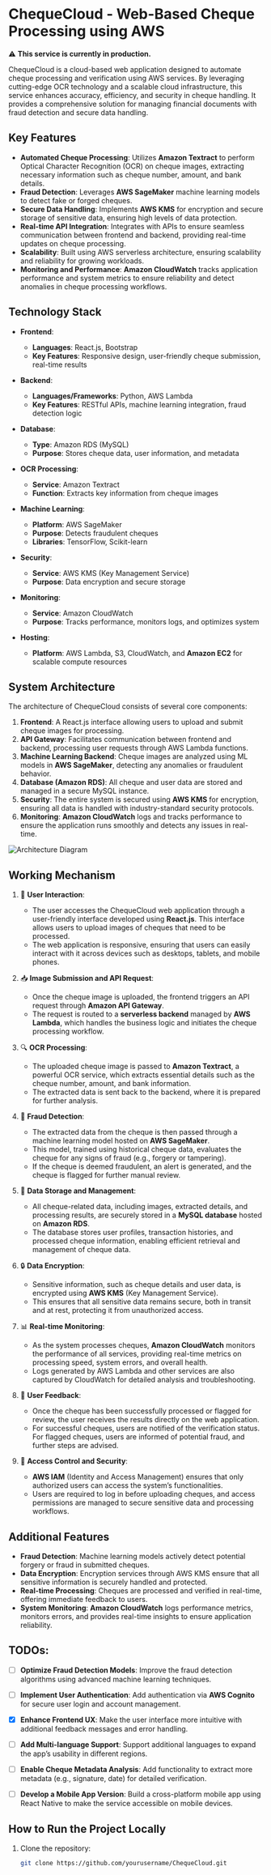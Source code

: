 # ChequeCloud - Web-Based Cheque Processing using AWS

:warning: **This service is currently in production.**

ChequeCloud is a cloud-based web application designed to automate cheque processing and verification using AWS services. By leveraging cutting-edge OCR technology and a scalable cloud infrastructure, this service enhances accuracy, efficiency, and security in cheque handling. It provides a comprehensive solution for managing financial documents with fraud detection and secure data handling.

## Key Features

- **Automated Cheque Processing**: Utilizes **Amazon Textract** to perform Optical Character Recognition (OCR) on cheque images, extracting necessary information such as cheque number, amount, and bank details.
- **Fraud Detection**: Leverages **AWS SageMaker** machine learning models to detect fake or forged cheques.
- **Secure Data Handling**: Implements **AWS KMS** for encryption and secure storage of sensitive data, ensuring high levels of data protection.
- **Real-time API Integration**: Integrates with APIs to ensure seamless communication between frontend and backend, providing real-time updates on cheque processing.
- **Scalability**: Built using AWS serverless architecture, ensuring scalability and reliability for growing workloads.
- **Monitoring and Performance**: **Amazon CloudWatch** tracks application performance and system metrics to ensure reliability and detect anomalies in cheque processing workflows.

## Technology Stack

- **Frontend**:
  - **Languages**: React.js, Bootstrap
  - **Key Features**: Responsive design, user-friendly cheque submission, real-time results

- **Backend**:
  - **Languages/Frameworks**: Python, AWS Lambda
  - **Key Features**: RESTful APIs, machine learning integration, fraud detection logic

- **Database**:
  - **Type**: Amazon RDS (MySQL)
  - **Purpose**: Stores cheque data, user information, and metadata

- **OCR Processing**:
  - **Service**: Amazon Textract
  - **Function**: Extracts key information from cheque images

- **Machine Learning**:
  - **Platform**: AWS SageMaker
  - **Purpose**: Detects fraudulent cheques
  - **Libraries**: TensorFlow, Scikit-learn

- **Security**:
  - **Service**: AWS KMS (Key Management Service)
  - **Purpose**: Data encryption and secure storage

- **Monitoring**:
  - **Service**: Amazon CloudWatch
  - **Purpose**: Tracks performance, monitors logs, and optimizes system

- **Hosting**:
  - **Platform**: AWS Lambda, S3, CloudWatch, and **Amazon EC2** for scalable compute resources

## System Architecture

The architecture of ChequeCloud consists of several core components:
1. **Frontend**: A React.js interface allowing users to upload and submit cheque images for processing.
2. **API Gateway**: Facilitates communication between frontend and backend, processing user requests through AWS Lambda functions.
3. **Machine Learning Backend**: Cheque images are analyzed using ML models in **AWS SageMaker**, detecting any anomalies or fraudulent behavior.
4. **Database (Amazon RDS)**: All cheque and user data are stored and managed in a secure MySQL instance.
5. **Security**: The entire system is secured using **AWS KMS** for encryption, ensuring all data is handled with industry-standard security protocols.
6. **Monitoring**: **Amazon CloudWatch** logs and tracks performance to ensure the application runs smoothly and detects any issues in real-time.

![Architecture Diagram](aws_arch.jpg)

## Working Mechanism

1. :bust_in_silhouette: **User Interaction**:
   - The user accesses the ChequeCloud web application through a user-friendly interface developed using **React.js**. This interface allows users to upload images of cheques that need to be processed.
   - The web application is responsive, ensuring that users can easily interact with it across devices such as desktops, tablets, and mobile phones.

2. :inbox_tray: **Image Submission and API Request**:
   - Once the cheque image is uploaded, the frontend triggers an API request through **Amazon API Gateway**.
   - The request is routed to a **serverless backend** managed by **AWS Lambda**, which handles the business logic and initiates the cheque processing workflow.

3. :mag: **OCR Processing**:
   - The uploaded cheque image is passed to **Amazon Textract**, a powerful OCR service, which extracts essential details such as the cheque number, amount, and bank information.
   - The extracted data is sent back to the backend, where it is prepared for further analysis.

4. :closed_lock_with_key: **Fraud Detection**:
   - The extracted data from the cheque is then passed through a machine learning model hosted on **AWS SageMaker**.
   - This model, trained using historical cheque data, evaluates the cheque for any signs of fraud (e.g., forgery or tampering).
   - If the cheque is deemed fraudulent, an alert is generated, and the cheque is flagged for further manual review.

5. :file_folder: **Data Storage and Management**:
   - All cheque-related data, including images, extracted details, and processing results, are securely stored in a **MySQL database** hosted on **Amazon RDS**.
   - The database stores user profiles, transaction histories, and processed cheque information, enabling efficient retrieval and management of cheque data.

6. :lock: **Data Encryption**:
   - Sensitive information, such as cheque details and user data, is encrypted using **AWS KMS** (Key Management Service).
   - This ensures that all sensitive data remains secure, both in transit and at rest, protecting it from unauthorized access.

7. :bar_chart: **Real-time Monitoring**:
   - As the system processes cheques, **Amazon CloudWatch** monitors the performance of all services, providing real-time metrics on processing speed, system errors, and overall health.
   - Logs generated by AWS Lambda and other services are also captured by CloudWatch for detailed analysis and troubleshooting.

8. :incoming_envelope: **User Feedback**:
   - Once the cheque has been successfully processed or flagged for review, the user receives the results directly on the web application.
   - For successful cheques, users are notified of the verification status. For flagged cheques, users are informed of potential fraud, and further steps are advised.

9. :key: **Access Control and Security**:
   - **AWS IAM** (Identity and Access Management) ensures that only authorized users can access the system’s functionalities.
   - Users are required to log in before uploading cheques, and access permissions are managed to secure sensitive data and processing workflows.

## Additional Features

- **Fraud Detection**: Machine learning models actively detect potential forgery or fraud in submitted cheques.
- **Data Encryption**: Encryption services through AWS KMS ensure that all sensitive information is securely handled and protected.
- **Real-time Processing**: Cheques are processed and verified in real-time, offering immediate feedback to users.
- **System Monitoring**: **Amazon CloudWatch** logs performance metrics, monitors errors, and provides real-time insights to ensure application reliability.

## TODOs:

- [ ] **Optimize Fraud Detection Models**: Improve the fraud detection algorithms using advanced machine learning techniques.
- [ ] **Implement User Authentication**: Add authentication via **AWS Cognito** for secure user login and account management.
- [x] **Enhance Frontend UX**: Make the user interface more intuitive with additional feedback messages and error handling.
- [ ] **Add Multi-language Support**: Support additional languages to expand the app’s usability in different regions.
- [ ] **Enable Cheque Metadata Analysis**: Add functionality to extract more metadata (e.g., signature, date) for detailed verification.
- [ ] **Develop a Mobile App Version**: Build a cross-platform mobile app using React Native to make the service accessible on mobile devices.


## How to Run the Project Locally

1. Clone the repository:
   ```bash
   git clone https://github.com/yourusername/ChequeCloud.git
